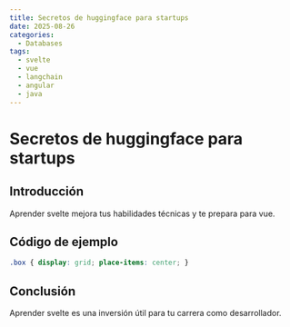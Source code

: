 ```yaml
---
title: Secretos de huggingface para startups
date: 2025-08-26
categories:
  - Databases
tags:
  - svelte
  - vue
  - langchain
  - angular
  - java
---
```


# Secretos de huggingface para startups

## Introducción

Aprender svelte mejora tus habilidades técnicas y te prepara para vue.

## Código de ejemplo

```css
.box { display: grid; place-items: center; }
```

## Conclusión

Aprender svelte es una inversión útil para tu carrera como desarrollador.